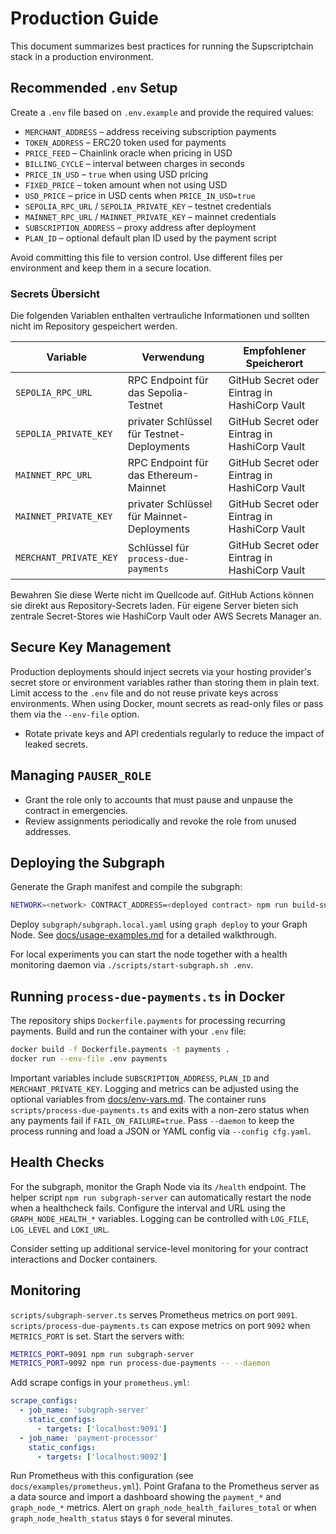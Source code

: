 # Production Guide

This document summarizes best practices for running the Supscriptchain stack in a production environment.

## Recommended `.env` Setup

Create a `.env` file based on `.env.example` and provide the required values:

- `MERCHANT_ADDRESS` – address receiving subscription payments
- `TOKEN_ADDRESS` – ERC20 token used for payments
- `PRICE_FEED` – Chainlink oracle when pricing in USD
- `BILLING_CYCLE` – interval between charges in seconds
- `PRICE_IN_USD` – `true` when using USD pricing
- `FIXED_PRICE` – token amount when not using USD
- `USD_PRICE` – price in USD cents when `PRICE_IN_USD=true`
- `SEPOLIA_RPC_URL` / `SEPOLIA_PRIVATE_KEY` – testnet credentials
- `MAINNET_RPC_URL` / `MAINNET_PRIVATE_KEY` – mainnet credentials
- `SUBSCRIPTION_ADDRESS` – proxy address after deployment
- `PLAN_ID` – optional default plan ID used by the payment script

Avoid committing this file to version control. Use different files per environment and keep them in a secure location.

### Secrets Übersicht

Die folgenden Variablen enthalten vertrauliche Informationen und sollten nicht im Repository gespeichert werden.

| Variable               | Verwendung                                 | Empfohlener Speicherort                       |
| ---------------------- | ------------------------------------------ | --------------------------------------------- |
| `SEPOLIA_RPC_URL`      | RPC Endpoint für das Sepolia-Testnet       | GitHub Secret oder Eintrag in HashiCorp Vault |
| `SEPOLIA_PRIVATE_KEY`  | privater Schlüssel für Testnet-Deployments | GitHub Secret oder Eintrag in HashiCorp Vault |
| `MAINNET_RPC_URL`      | RPC Endpoint für das Ethereum-Mainnet      | GitHub Secret oder Eintrag in HashiCorp Vault |
| `MAINNET_PRIVATE_KEY`  | privater Schlüssel für Mainnet-Deployments | GitHub Secret oder Eintrag in HashiCorp Vault |
| `MERCHANT_PRIVATE_KEY` | Schlüssel für `process-due-payments`       | GitHub Secret oder Eintrag in HashiCorp Vault |

Bewahren Sie diese Werte nicht im Quellcode auf. GitHub Actions können sie direkt aus Repository-Secrets laden. Für eigene Server bieten sich zentrale Secret-Stores wie HashiCorp Vault oder AWS Secrets Manager an.

## Secure Key Management

Production deployments should inject secrets via your hosting provider's secret store or environment variables rather than storing them in plain text. Limit access to the `.env` file and do not reuse private keys across environments. When using Docker, mount secrets as read-only files or pass them via the `--env-file` option.

- Rotate private keys and API credentials regularly to reduce the impact of leaked secrets.

## Managing `PAUSER_ROLE`

- Grant the role only to accounts that must pause and unpause the contract in emergencies.
- Review assignments periodically and revoke the role from unused addresses.

## Deploying the Subgraph

Generate the Graph manifest and compile the subgraph:

```bash
NETWORK=<network> CONTRACT_ADDRESS=<deployed contract> npm run build-subgraph
```

Deploy `subgraph/subgraph.local.yaml` using `graph deploy` to your Graph Node. See [docs/usage-examples.md](usage-examples.md#running-the-subgraph-locally) for a detailed walkthrough.

For local experiments you can start the node together with a health monitoring
daemon via `./scripts/start-subgraph.sh .env`.

## Running `process-due-payments.ts` in Docker

The repository ships `Dockerfile.payments` for processing recurring payments. Build and run the container with your `.env` file:

```bash
docker build -f Dockerfile.payments -t payments .
docker run --env-file .env payments
```

Important variables include `SUBSCRIPTION_ADDRESS`, `PLAN_ID` and `MERCHANT_PRIVATE_KEY`. Logging and metrics can be adjusted using the optional variables from [docs/env-vars.md](env-vars.md). The container runs `scripts/process-due-payments.ts` and exits with a non-zero status when any payments fail if `FAIL_ON_FAILURE=true`. Pass `--daemon` to keep the process running and load a JSON or YAML config via `--config cfg.yaml`.

## Health Checks

For the subgraph, monitor the Graph Node via its `/health` endpoint. The helper script `npm run subgraph-server` can automatically restart the node when a healthcheck fails. Configure the interval and URL using the `GRAPH_NODE_HEALTH_*` variables. Logging can be controlled with `LOG_FILE`, `LOG_LEVEL` and `LOKI_URL`.

Consider setting up additional service-level monitoring for your contract interactions and Docker containers.

## Monitoring

`scripts/subgraph-server.ts` serves Prometheus metrics on port `9091`.
`scripts/process-due-payments.ts` can expose metrics on port `9092` when
`METRICS_PORT` is set. Start the servers with:

```bash
METRICS_PORT=9091 npm run subgraph-server
METRICS_PORT=9092 npm run process-due-payments -- --daemon
```

Add scrape configs in your `prometheus.yml`:

```yaml
scrape_configs:
  - job_name: 'subgraph-server'
    static_configs:
      - targets: ['localhost:9091']
  - job_name: 'payment-processor'
    static_configs:
      - targets: ['localhost:9092']
```

Run Prometheus with this configuration (see `docs/examples/prometheus.yml`).
Point Grafana to the Prometheus server as a data source and import a dashboard
showing the `payment_*` and `graph_node_*` metrics. Alert on
`graph_node_health_failures_total` or when `graph_node_health_status` stays `0`
for several minutes.
